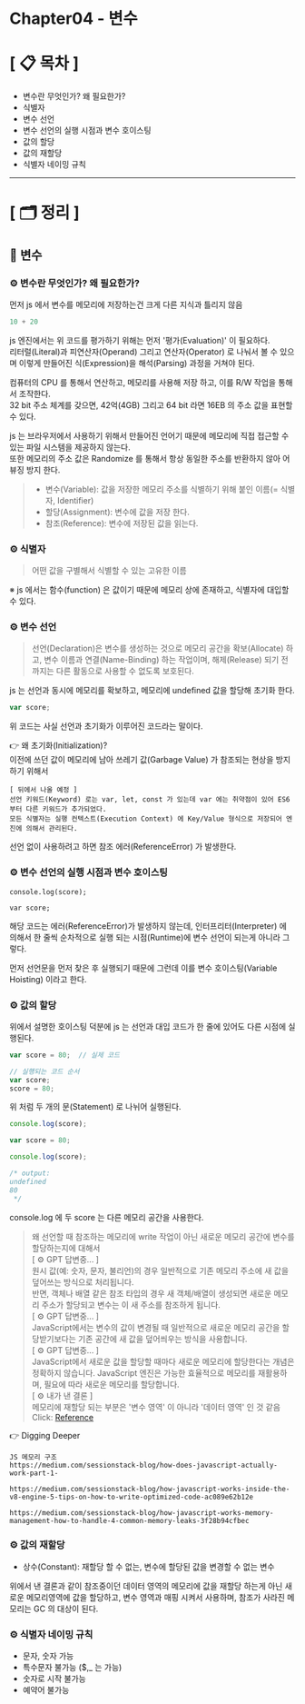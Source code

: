 # **Chapter04 - 변수**

# **[ 📋 목차 ]**
- 변수란 무엇인가? 왜 필요한가?
- 식별자
- 변수 선언
- 변수 선언의 실행 시점과 변수 호이스팅
- 값의 할당 
- 값의 재할당
- 식별자 네이밍 규칙

****

# **[ 🗂️ 정리 ]**
## 📌 <b>변수</b>

### ⚙ <b>변수란 무엇인가? 왜 필요한가?</b>
먼저 js 에서 변수를 메모리에 저장하는건 크게 다른 지식과 틀리지 않음

```javascript
10 + 20
```

js 엔진에서는 위 코드를 평가하기 위해는 먼저 '평가(Evaluation)' 이 필요하다.  
리터럴(Literal)과 피연산자(Operand) 그리고 연산자(Operator) 로 나눠서 볼 수 있으며 이렇게 만들어진 식(Expression)을 해석(Parsing) 과정을 거쳐야 된다.
  
컴퓨터의 CPU 를 통해서 연산하고, 메모리를 사용해 저장 하고, 이를 R/W 작업을 통해서 조작한다.  
32 bit 주소 체계를 갖으면, 42억(4GB) 그리고 64 bit 라면 16EB 의 주소 값을 표현할 수 있다.
  
js 는 브라우저에서 사용하기 위해서 만들어진 언어기 때문에 메모리에 직접 접근할 수 있는 파일 시스템을 제공하지 않는다.  
또한 메모리의 주소 값은 Randomize 를 통해서 항상 동일한 주소를 반환하지 않아 어뷰징 방지 한다.

> - 변수(Variable): 값을 저장한 메모리 주소를 식별하기 위해 붙인 이름(= 식별자, Identifier)
> - 할당(Assignment): 변수에 값을 저장 한다.   
> - 참조(Reference): 변수에 저장된 값을 읽는다. 

### ⚙ <b>식별자</b>
> 어떤 값을 구별해서 식별할 수 있는 고유한 이름

※ js 에서는 함수(function) 은 값이기 때문에 메모리 상에 존재하고, 식별자에 대입할 수 있다.

### ⚙ <b>변수 선언</b>
> 선언(Declaration)은 변수를 생성하는 것으로 메모리 공간을 확보(Allocate) 하고, 변수 이름과 연결(Name-Binding) 하는 작업이며, 해제(Release)
> 되기 전 까지는 다른 활동으로 사용할 수 없도록 보호된다.

js 는 선언과 동시에 메모리를 확보하고, 메모리에 undefined 값을 할당해 초기화 한다.

```javascript
var score;
```

위 코드는 사실 선언과 초기화가 이루어진 코드라는 말이다.  

👉 왜 초기화(Initialization)?   
이전에 쓰던 값이 메모리에 남아 쓰레기 값(Garbage Value) 가 참조되는 현상을 방지하기 위해서

```
[ 뒤에서 나올 예정 ]
선언 키워드(Keyword) 로는 var, let, const 가 있는데 var 에는 취약점이 있어 ES6 부터 다른 키워드가 추가되었다. 
모든 식별자는 실행 컨텍스트(Execution Context) 에 Key/Value 형식으로 저장되어 엔진에 의해서 관리된다.
``` 

선언 없이 사용하려고 하면 참조 에러(ReferenceError) 가 발생한다.

### ⚙ <b>변수 선언의 실행 시점과 변수 호이스팅</b>

```
console.log(score);

var score;
```

해당 코드는 에러(ReferenceError)가 발생하지 않는데, 인터프리터(Interpreter) 에 의해서 한 줄씩 순차적으로 실행 되는 시점(Runtime)에 
변수 선언이 되는게 아니라 그렇다.
  
먼저 선언문을 먼저 찾은 후 실행되기 때문에 그런데 이를 변수 호이스팅(Variable Hoisting) 이라고 한다.

### ⚙ <b>값의 할당</b>
위에서 설명한 호이스팅 덕분에 js 는 선언과 대입 코드가 한 줄에 있어도 다른 시점에 실행된다.

```javascript
var score = 80;  // 실제 코드

// 실행되는 코드 순서
var score;
score = 80;
```

위 처럼 두 개의 문(Statement) 로 나뉘어 실행된다.


```javascript
console.log(score);

var score = 80;

console.log(score);

/* output:
undefined
80
 */
```

console.log 에 두 score 는 다른 메모리 공간을 사용한다.

> 왜 선언할 때 참조하는 메모리에 write 작업이 아닌 새로운 메모리 공간에 변수를 할당하는지에 대해서  
> [ ⚙️ GPT 답변중... ]  
> 원시 값(예: 숫자, 문자, 불리언)의 경우 일반적으로 기존 메모리 주소에 새 값을 덮어쓰는 방식으로 처리됩니다.   
> 반면, 객체나 배열 같은 참조 타입의 경우 새 객체/배열이 생성되면 새로운 메모리 주소가 할당되고 변수는 이 새 주소를 참조하게 됩니다.   
> [ ⚙️ GPT 답변중... ]  
> JavaScript에서는 변수의 값이 변경될 때 일반적으로 새로운 메모리 공간을 할당받기보다는 기존 공간에 새 값을 덮어씌우는 방식을 사용합니다.  
> [ ⚙️ GPT 답변중... ]  
> JavaScript에서 새로운 값을 할당할 때마다 새로운 메모리에 할당한다는 개념은 정확하지 않습니다. JavaScript 엔진은 가능한 효율적으로 메모리를 재활용하며, 필요에 따라 새로운 메모리를 할당합니다.  
> [ ⚙️ 내가 낸 결론 ]  
> 메모리에 재할당 되는 부분은 '변수 영역' 이 아니라 '데이터 영역' 인 것 같음  
> Click: [Reference](https://velog.io/@cyranocoding/%EC%BD%94%EC%96%B4-%EC%9E%90%EB%B0%94%EC%8A%A4%ED%81%AC%EB%A6%BD%ED%8A%B8-%EB%BD%80%EA%B0%9C%EA%B8%B0-%EC%9E%90%EB%B0%94%EC%8A%A4%ED%81%AC%EB%A6%BD%ED%8A%B8%EC%97%90%EC%84%9C%EC%9D%98-%EB%A9%94%EB%AA%A8%EB%A6%AC-%EA%B4%80%EB%A6%AC%EC%99%80-%EB%B6%88%EB%B3%80%EC%84%B1immutability)
 
👉 Digging Deeper
```
JS 메모리 구조
https://medium.com/sessionstack-blog/how-does-javascript-actually-work-part-1-

https://medium.com/sessionstack-blog/how-javascript-works-inside-the-v8-engine-5-tips-on-how-to-write-optimized-code-ac089e62b12e

https://medium.com/sessionstack-blog/how-javascript-works-memory-management-how-to-handle-4-common-memory-leaks-3f28b94cfbec
```

### ⚙ <b>값의 재할당</b>

- 상수(Constant): 재할당 할 수 없는, 변수에 할당된 값을 변경할 수 없는 변수

위에서 낸 결론과 같이 참조중이던 데이터 영역의 메모리에 값을 재할당 하는게 아닌 새로운 메모리영역에 값을 할당하고, 변수 영역과 매핑 시켜서
사용하며, 참조가 사라진 메모리는 GC 의 대상이 된다.

### ⚙ <b>식별자 네이밍 규칙</b>

- 문자, 숫자 가능
- 특수문자 불가능 ($,_ 는 가능)
- 숫자로 시작 불가능
- 예약어 불가능